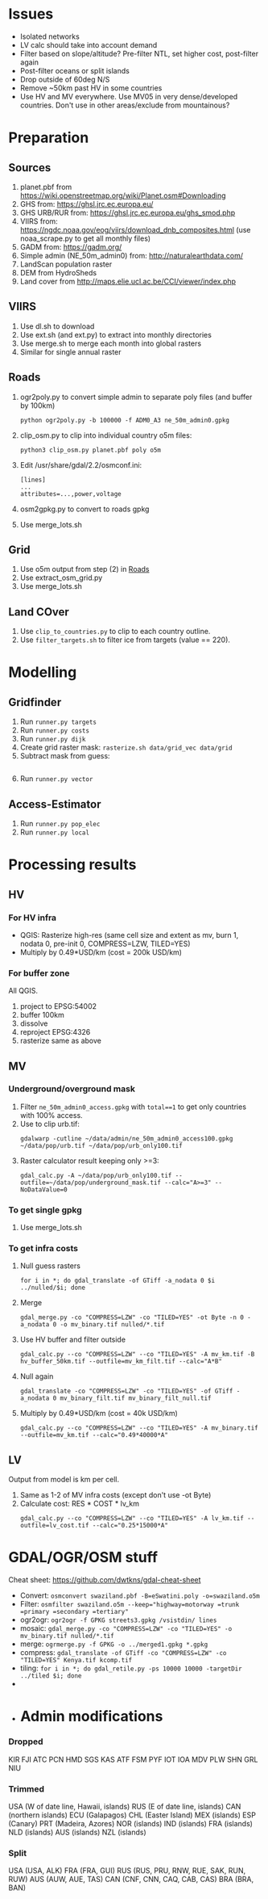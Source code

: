 # Issues
- Isolated networks
- LV calc should take into account demand
- Filter based on slope/altitude? Pre-filter NTL, set higher cost, post-filter again
- Post-filter oceans or split islands
- Drop outside of 60deg N/S
- Remove ~50km past HV in some countries
- Use HV and MV everywhere. Use MV05 in very dense/developed countries. Don't use in other areas/exclude from mountainous?

# Preparation
## Sources
1. planet.pbf from https://wiki.openstreetmap.org/wiki/Planet.osm#Downloading
2. GHS from: https://ghsl.jrc.ec.europa.eu/
3. GHS URB/RUR from: https://ghsl.jrc.ec.europa.eu/ghs_smod.php
4. VIIRS from: https://ngdc.noaa.gov/eog/viirs/download_dnb_composites.html (use noaa_scrape.py to get all monthly files)
5. GADM from: https://gadm.org/
6. Simple admin (NE_50m_admin0) from: http://naturalearthdata.com/
7. LandScan population raster
8. DEM from HydroSheds
9. Land cover from http://maps.elie.ucl.ac.be/CCI/viewer/index.php

## VIIRS
1. Use dl.sh to download
2. Use ext.sh (and ext.py) to extract into monthly directories
3. Use merge.sh to merge each month into global rasters
4. Similar for single annual raster

## Roads
1. ogr2poly.py to convert simple admin to separate poly files (and buffer by 100km)
    ```
    python ogr2poly.py -b 100000 -f ADM0_A3 ne_50m_admin0.gpkg
    ```

2. clip_osm.py to clip into individual country o5m files:
    ```
    python3 clip_osm.py planet.pbf poly o5m
    ```

3. Edit /usr/share/gdal/2.2/osmconf.ini:
    ```
    [lines]
    ...
    attributes=...,power,voltage
    ```

3. osm2gpkg.py to convert to roads gpkg
3. Use merge_lots.sh

## Grid
1. Use o5m output from step (2) in [Roads](Roads)
2. Use extract_osm_grid.py
3. Use merge_lots.sh

## Land COver
1. Use `clip_to_countries.py` to clip to each country outline.
2. Use `filter_targets.sh` to filter ice from targets (value == 220).


# Modelling
## Gridfinder
1. Run `runner.py targets`
2. Run `runner.py costs`
3. Run `runner.py dijk`
4. Create grid raster mask: `rasterize.sh data/grid_vec data/grid`
5. Subtract mask from guess:
    ```

    ```
6. Run `runner.py vector`

## Access-Estimator
1. Run `runner.py pop_elec`
2. Run `runner.py local`

# Processing results
## HV
### For HV infra
- QGIS: Rasterize high-res (same cell size and extent as mv, burn 1, nodata 0, pre-init 0, COMPRESS=LZW, TILED=YES)
- Multiply by 0.49*USD/km (cost = 200k USD/km)

### For buffer zone
All QGIS.
1. project to EPSG:54002
2. buffer 100km
3. dissolve
4. reproject EPSG:4326
5. rasterize same as above

## MV
### Underground/overground mask
1. Filter `ne_50m_admin0_access.gpkg` with `total==1` to get only countries with 100% access.
2. Use to clip urb.tif:
    ```
    gdalwarp -cutline ~/data/admin/ne_50m_admin0_access100.gpkg ~/data/pop/urb.tif ~/data/pop/urb_only100.tif
    ```
3. Raster calculator result keeping only >=3:
    ```
    gdal_calc.py -A ~/data/pop/urb_only100.tif --outfile=~/data/pop/underground_mask.tif --calc="A>=3" --NoDataValue=0
    ```

### To get single gpkg
1. Use merge_lots.sh

### To get infra costs
1. Null guess rasters
    ```
    for i in *; do gdal_translate -of GTiff -a_nodata 0 $i ../nulled/$i; done
    ```

2. Merge
    ```
    gdal_merge.py -co "COMPRESS=LZW" -co "TILED=YES" -ot Byte -n 0 -a_nodata 0 -o mv_binary.tif nulled/*.tif
    ```

3. Use HV buffer and filter outside
    ```
    gdal_calc.py --co "COMPRESS=LZW" --co "TILED=YES" -A mv_km.tif -B hv_buffer_50km.tif --outfile=mv_km_filt.tif --calc="A*B"
    ```

4. Null again
    ```
    gdal_translate -co "COMPRESS=LZW" -co "TILED=YES" -of GTiff -a_nodata 0 mv_binary_filt.tif mv_binary_filt_null.tif
    ```

5. Multiply by 0.49*USD/km (cost = 40k USD/km)
    ```
    gdal_calc.py --co "COMPRESS=LZW" --co "TILED=YES" -A mv_binary.tif --outfile=mv_km.tif --calc="0.49*40000*A"
    ```

## LV
Output from model is km per cell.
1. Same as 1-2 of MV infra costs (except don't use -ot Byte)
2. Calculate cost: RES * COST * lv_km
    ```
    gdal_calc.py --co "COMPRESS=LZW" --co "TILED=YES" -A lv_km.tif --outfile=lv_cost.tif --calc="0.25*15000*A"
    ```

# GDAL/OGR/OSM stuff

Cheat sheet: https://github.com/dwtkns/gdal-cheat-sheet

- Convert: `osmconvert swaziland.pbf -B=eSwatini.poly -o=swaziland.o5m`
- Filter: `osmfilter swaziland.o5m --keep="highway=motorway =trunk =primary =secondary =tertiary"`
- ogr2ogr: `ogr2ogr -f GPKG streets3.gpkg /vsistdin/ lines`
- mosaic: `gdal_merge.py -co "COMPRESS=LZW" -co "TILED=YES" -o mv_binary.tif nulled/*.tif`
- merge: `ogrmerge.py -f GPKG -o ../merged1.gpkg *.gpkg`
- compress: `gdal_translate -of GTiff -co "COMPRESS=LZW" -co "TILED=YES" Kenya.tif kcomp.tif`
- tiling: `for i in *; do gdal_retile.py -ps 10000 10000 -targetDir ../tiled $i; done`
-
- # Admin modifications
### Dropped
KIR FJI ATC PCN HMD SGS KAS ATF FSM PYF IOT IOA MDV PLW SHN GRL NIU

### Trimmed
USA (W of date line, Hawaii, islands)
RUS (E of date line, islands)
CAN (northern islands)
ECU (Galapagos)
CHL (Easter Island)
MEX (islands)
ESP (Canary)
PRT (Madeira, Azores)
NOR (islands)
IND (islands)
FRA (islands)
NLD (islands)
AUS (islands)
NZL (islands)

### Split
USA (USA, ALK)
FRA (FRA, GUI)
RUS (RUS, PRU, RNW, RUE, SAK, RUN, RUW)
AUS (AUW, AUE, TAS)
CAN (CNF, CNN, CAQ, CAB, CAS)
BRA (BRA, BAN)

